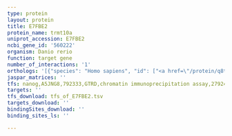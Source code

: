 ```yaml
---
type: protein
layout: protein
title: E7FBE2
protein_name: trmt10a
uniprot_accession: E7FBE2
ncbi_gene_id: '560222'
organism: Danio rerio
function: target gene
number_of_interactions: '1'
orthologs: '[{"species": "Homo sapiens", "id": ["<a href=\"/protein/q8tbz6\">Q8TBZ6</a>"]}, {"species": "Mus musculus", "id": ["<a href=\"/protein/a0a0r4j205\">A0A0R4J205</a>"]}, {"species": "Rattus norvegicus", "id": ["A0A0G2K1N0"]}, {"species": "Drosophila melanogaster", "id": ["<a href=\"/protein/q9vr56\">Q9VR56</a>"]}, {"species": "Caenorhabditis elegans", "id": ["<a href=\"/protein/q19789\">Q19789</a>"]}, {"species": "Saccharomyces cerevisiae", "id": ["<a href=\"/protein/q12400\">Q12400</a>"]}]'
jaspar_matrices: ''
tfs: nanog,A5JNG8,792333,GTRD,chromatin immunoprecipitation assay,27924024%5Buid%5D,No
targets: ''
tfs_download: tfs_of_E7FBE2.tsv
targets_download: ''
bindingSites_download: ''
binding_sites_ls: ''

---
```

